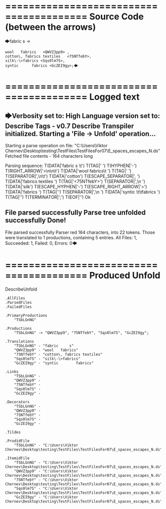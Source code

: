 ========================================
Source Code (between the arrows)
========================================

🡆fabric     s 	<TSbLGnNG> ->

	wool   fabrics	 <QWVZ3pp9> ,
	cotton\, fabrics textiles   <75NTfebY>,
    silk\-\>fabrics <Sqs0lm7S>,
    syntic 		fabrics <GcZEI9gy>;🡄

========================================
Logged text
========================================

🡆Verbosity set to: High
Language version set to: Describe Tags - v0.7
Describe Transpiler initialized.
Starting a 'File -> Unfold' operation...
------------------------
Starting a parse operation on file: "C:\Users\Viktor Chernev\Desktop\testing\TestFiles\TestFilesFor07\E_spaces_escapes_N.ds"
Fetched file contents - 164 characters long

Parsing sequence: T(DATA|'fabric     s \t') T(TAG|'<TSbLGnNG> ') T(HYPHEN|'-') T(RIGHT_ARROW|'>\n\n\t') T(DATA|'wool   fabrics\t ') T(TAG|'<QWVZ3pp9> ') T(SEPARATOR|',\n\t') T(DATA|'cotton') T(ESCAPE_SEPARATOR|'\, ') T(DATA|'fabrics textiles   ') T(TAG|'<75NTfebY>') T(SEPARATOR|',\n    ') T(DATA|'silk') T(ESCAPE_HYPHEN|'\-') T(ESCAPE_RIGHT_ARROW|'\>') T(DATA|'fabrics ') T(TAG|'<Sqs0lm7S>') T(SEPARATOR|',\n    ') T(DATA|'syntic \t\tfabrics ') T(TAG|'<GcZEI9gy>') T(TERMINATOR|';') T(EOF|'<EOF>') Ok

File parsed successfully
Parse tree unfolded successfully
Done!
------------------------
File parsed successfully
Parser red 164 characters, into 22 tokens.
Those were translated to 1 productions, containing 5 entries.
All Files: 1, Succeeded: 1, Failed: 0, Errors: 0🡄

========================================
Produced Unfold
========================================

DescribeUnfold

    .AllFiles
    .ParsedFiles
    .FailedFiles

    .PrimaryProductions
        "TSbLGnNG" 

    .Productions
        "TSbLGnNG" -> "QWVZ3pp9", "75NTfebY", "Sqs0lm7S", "GcZEI9gy";

    .Translations
        "TSbLGnNG" - "fabric     s"
        "QWVZ3pp9" - "wool   fabrics"
        "75NTfebY" - "cotton\, fabrics textiles"
        "Sqs0lm7S" - "silk\-\>fabrics"
        "GcZEI9gy" - "syntic 		fabrics"

    .Links
        "TSbLGnNG" - 
        "QWVZ3pp9" - 
        "75NTfebY" - 
        "Sqs0lm7S" - 
        "GcZEI9gy" - 

    .Decorators
        "TSbLGnNG" - 
        "QWVZ3pp9" - 
        "75NTfebY" - 
        "Sqs0lm7S" - 
        "GcZEI9gy" - 

    .Tildes

    .ProdidFile
        "TSbLGnNG" - "C:\Users\Viktor Chernev\Desktop\testing\TestFiles\TestFilesFor07\E_spaces_escapes_N.ds"

    .ItemidFile
        "TSbLGnNG" - "C:\Users\Viktor Chernev\Desktop\testing\TestFiles\TestFilesFor07\E_spaces_escapes_N.ds"
        "QWVZ3pp9" - "C:\Users\Viktor Chernev\Desktop\testing\TestFiles\TestFilesFor07\E_spaces_escapes_N.ds"
        "75NTfebY" - "C:\Users\Viktor Chernev\Desktop\testing\TestFiles\TestFilesFor07\E_spaces_escapes_N.ds"
        "Sqs0lm7S" - "C:\Users\Viktor Chernev\Desktop\testing\TestFiles\TestFilesFor07\E_spaces_escapes_N.ds"
        "GcZEI9gy" - "C:\Users\Viktor Chernev\Desktop\testing\TestFiles\TestFilesFor07\E_spaces_escapes_N.ds"

